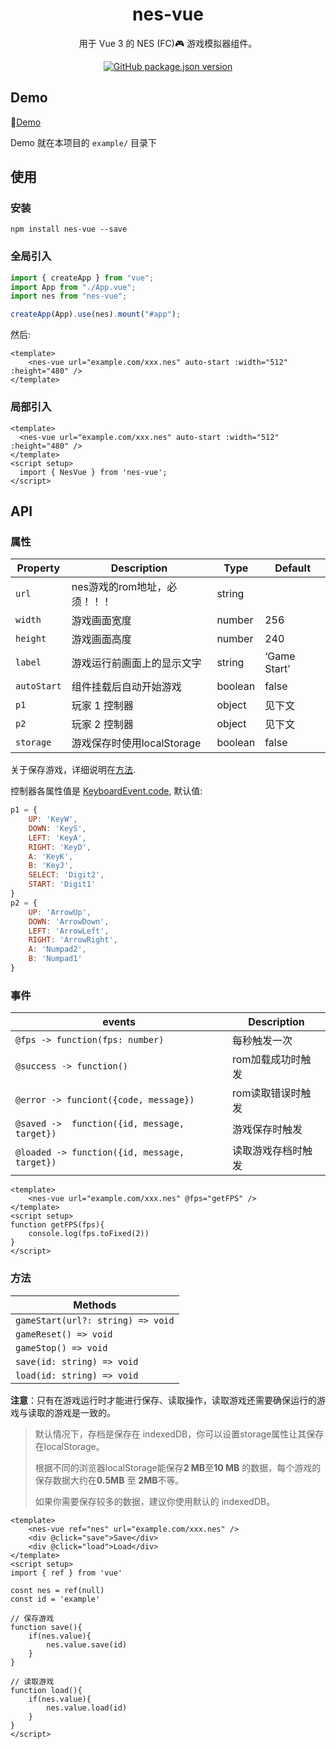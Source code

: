<h1 align="center">nes-vue</h1>

<p align="center">
用于 Vue 3 的 NES (FC)🎮 游戏模拟器组件。
</p>


<p align="center">
<a href="https://www.npmjs.com/package/nes-vue"><img alt="GitHub package.json version" src="https://img.shields.io/npm/v/nes-vue?color=green&logo=npm"></a>
</p>

## Demo

🚀[Demo](https://taiyuuki.github.io/nes-vue)

Demo 就在本项目的 `example/` 目录下

## 使用

### 安装

```shell
npm install nes-vue --save
```

### 全局引入

```js
import { createApp } from "vue";
import App from "./App.vue";
import nes from "nes-vue";

createApp(App).use(nes).mount("#app");
```

然后:

```vue
<template>
    <nes-vue url="example.com/xxx.nes" auto-start :width="512" :height="480" />
</template>
```

### 局部引入

```vue
<template>
  <nes-vue url="example.com/xxx.nes" auto-start :width="512" :height="480" />
</template>
<script setup>
  import { NesVue } from 'nes-vue';
</script>
```

## API

### 属性

| Property    | Description                  | Type    | Default      |
| ----------- | ---------------------------- | ------- | ------------ |
| `url`       | nes游戏的rom地址，必须！！！ | string  |              |
| `width`     | 游戏画面宽度                 | number  | 256          |
| `height`    | 游戏画面高度                 | number  | 240          |
| `label`     | 游戏运行前画面上的显示文字   | string  | ‘Game Start’ |
| `autoStart` | 组件挂载后自动开始游戏       | boolean | false        |
| `p1`        | 玩家 1 控制器                | object  | 见下文       |
| `p2`        | 玩家 2 控制器                | object  | 见下文       |
| `storage`   | 游戏保存时使用localStorage   | boolean | false        |

关于保存游戏，详细说明在[方法](#方法).

控制器各属性值是 [KeyboardEvent.code](https://developer.mozilla.org/en-US/docs/Web/API/KeyboardEvent/code), 默认值: 

```js
p1 = {
    UP: 'KeyW',
    DOWN: 'KeyS',
    LEFT: 'KeyA',
    RIGHT: 'KeyD',
    A: 'KeyK',
    B: 'KeyJ',
    SELECT: 'Digit2',
    START: 'Digit1'
}
p2 = {
    UP: 'ArrowUp',
    DOWN: 'ArrowDown',
    LEFT: 'ArrowLeft',
    RIGHT: 'ArrowRight',
    A: 'Numpad2',
    B: 'Numpad1'
}
```

### 事件

| events                                       | Description        |
| -------------------------------------------- | ------------------ |
| `@fps -> function(fps: number)`              | 每秒触发一次       |
| `@success -> function()`                     | rom加载成功时触发  |
| `@error -> funciont({code, message})`   | rom读取错误时触发  |
| `@saved ->  function({id, message, target})` | 游戏保存时触发     |
| `@loaded -> function({id, message, target})` | 读取游戏存档时触发 |

```vue
<template>
    <nes-vue url="example.com/xxx.nes" @fps="getFPS" />
</template>
<script setup>
function getFPS(fps){
    console.log(fps.toFixed(2))
}
</script>
```

### 方法

| Methods                           |
| --------------------------------- |
| `gameStart(url?: string) => void` |
| `gameReset() => void`             |
| `gameStop() => void`              |
| `save(id: string) => void`        |
| `load(id: string) => void`        |

**注意**：只有在游戏运行时才能进行保存、读取操作，读取游戏还需要确保运行的游戏与读取的游戏是一致的。

> 默认情况下，存档是保存在 indexedDB，你可以设置storage属性让其保存在localStorage。
>
> 根据不同的浏览器localStorage能保存**2 MB**至**10 MB** 的数据，每个游戏的保存数据大约在**0.5MB** 至 **2MB**不等。
>
> 如果你需要保存较多的数据，建议你使用默认的 indexedDB。

```vue
<template>
    <nes-vue ref="nes" url="example.com/xxx.nes" />
	<div @click="save">Save</div>
	<div @click="load">Load</div>
</template>
<script setup>
import { ref } from 'vue'
    
cosnt nes = ref(null)
const id = 'example'

// 保存游戏
function save(){
	if(nes.value){
		nes.value.save(id)
	}
}
    
// 读取游戏
function load(){
	if(nes.value){
        nes.value.load(id)
    }
}
</script>
```

